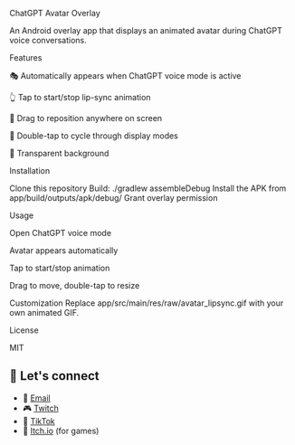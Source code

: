 ChatGPT Avatar Overlay

An Android overlay app that displays an animated avatar during ChatGPT voice conversations.

Features

🎭 Automatically appears when ChatGPT voice mode is active

👆 Tap to start/stop lip-sync animation

🎯 Drag to reposition anywhere on screen

🔄 Double-tap to cycle through display modes

👻 Transparent background


Installation

Clone this repository
Build: ./gradlew assembleDebug
Install the APK from app/build/outputs/apk/debug/
Grant overlay permission

Usage

Open ChatGPT voice mode

Avatar appears automatically

Tap to start/stop animation

Drag to move, double-tap to resize


Customization
Replace app/src/main/res/raw/avatar_lipsync.gif with your own animated GIF.

License

MIT

## 💫 Let's connect
- 💌 [Email](mailto:marisombra@proton.me)
- 🎮 [Twitch](https://www.twitch.tv/marissombra)    
- 🧵 [TikTok](https://www.tiktok.com/@marissombra)
- 🪩 [Itch.io](https://marisombra.itch.io/) (for games)
